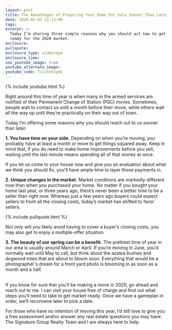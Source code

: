 ```yaml
---
layout: post
title: The Advantages of Preparing Your Home For Sale Sooner Than Later
date: 2020-02-03 22:13:00
tags:
excerpt: >-
  Today I’m sharing three simple reasons why you should act now to get home
  ready for the 2020 market.
enclosure:
pullquote:
enclosure_type: video/mp4
enclosure_time:
use_youtube_image: true
youtube_alternate_image:
youtube_code: Tvix5nFzpKE
---
```


{% include youtube.html %}

Right around this time of year is when many in the armed services are notified of their Permanent Change of Station (PSC) moves. Sometimes, people wait to contact us until a month before their move, while others wait all the way up until they’re practically on their way out of town.&nbsp;

Today I’m offering some reasons why you should reach out to us sooner than later:&nbsp;

**1\. You have time on your side.** Depending on when you’re moving, you probably have at least a month or more to get things squared away. Keep in mind that, if you do need to make home improvements before you sell, waiting until the last minute means spending all of that money at once.&nbsp;

If you let us come to your house now and give you an evaluation about what we think you should fix, you’ll have ample time to layer those payments in.&nbsp;

**2\. Unique changes in the market.** Market conditions are markedly different now than when you purchased your home. No matter if you bought your home last year, or three years ago, there’s never been a better time to be a seller than right now. Whereas just a few years ago buyers could expect sellers to front all the closing costs, today’s market has shifted to favor sellers.

{% include pullquote.html %}

Not only will you likely avoid having to cover a buyer’s closing costs, you may also get to enjoy a multiple-offer situation.&nbsp;

**3\. The beauty of our spring can be a benefit.** The prettiest time of year in our area is usually around March or April. If you’re moving in June, you’d normally wait until May to call, but think about the azalea bushes and dogwood trees that are about to bloom soon. Everything that would be a photographer's dream for a front yard photo is blooming in as soon as a month and a half.&nbsp;

<br>If you know for sure that you’ll be making a move in 2020, go ahead and reach out to me. I can visit your house free of charge and find out what steps you’ll need to take to get market-ready. Once we have a gameplan in order, we’ll reconvene later to pick a date.&nbsp;

For those who have no intention of moving this year, I’d still love to give you a free assessment and/or answer any real estate questions you may have. The Signature Group Realty Team and I are always here to help.&nbsp;<br>&nbsp;